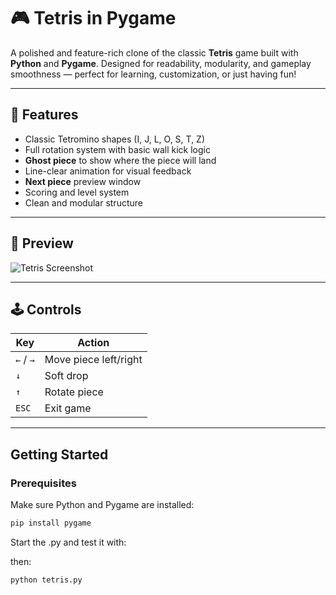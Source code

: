 # 🎮 Tetris in Pygame

A polished and feature-rich clone of the classic **Tetris** game built with **Python** and **Pygame**. Designed for readability, modularity, and gameplay smoothness — perfect for learning, customization, or just having fun!

---

## 🧩 Features

-  Classic Tetromino shapes (I, J, L, O, S, T, Z)
-  Full rotation system with basic wall kick logic
-  **Ghost piece** to show where the piece will land
-  Line-clear animation for visual feedback
-  **Next piece** preview window
-  Scoring and level system
-  Clean and modular structure

---

## 📸 Preview

![Tetris Screenshot](https://your-screenshot-url.com/tetris-preview.png) <!-- Optional image -->

---

## 🕹 Controls

| Key         | Action                     |
|-------------|----------------------------|
| `←` / `→`   | Move piece left/right      |
| `↓`         | Soft drop                  |
| `↑`         | Rotate piece               |
| `ESC`       | Exit game                  |

---

##  Getting Started

### Prerequisites

Make sure Python and Pygame are installed:

```bash
pip install pygame
```

Start the .py and test it with:

then:

```bash
python tetris.py
```
